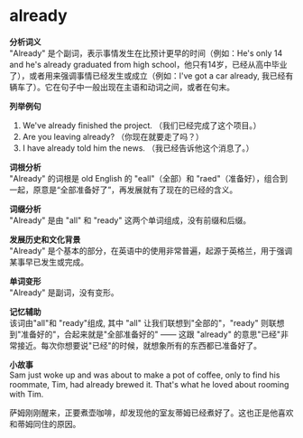 # already

**分析词义**  
"Already" 是个副词，表示事情发生在比预计更早的时间（例如：He's only 14 and he's already graduated from high school，他只有14岁，已经从高中毕业了），或者用来强调事情已经发生或成立（例如：I've got a car already, 我已经有辆车了）。它在句子中一般出现在主语和动词之间，或者在句末。

  

**列举例句**

  

1.  We've already finished the project. （我们已经完成了这个项目。）
2.  Are you leaving already? （你现在就要走了吗？）
3.  I have already told him the news. （我已经告诉他这个消息了。）

  

**词根分析**  
"Already" 的词根是 old English 的 "eall"（全部）和 "raed"（准备好），组合到一起，原意是“全部准备好了”，再发展就有了现在的已经的含义。

  

**词缀分析**  
"Already" 是由 "all" 和 "ready" 这两个单词组成，没有前缀和后缀。

  

**发展历史和文化背景**  
"Already" 是个基本的部分，在英语中的使用非常普遍，起源于英格兰，用于强调某事早已发生或完成。

  

**单词变形**  
"Already" 是副词，没有变形。

  

**记忆辅助**  
该词由"all"和 "ready"组成, 其中 "all" 让我们联想到"全部的"，"ready" 则联想到"准备好的"，合起来就是"全部准备好的" —— 这跟 "already" 的意思"已经"非常接近。每次你想要说"已经"的时候，就想象所有的东西都已准备好了。

  

**小故事**  
Sam just woke up and was about to make a pot of coffee, only to find his roommate, Tim, had already brewed it. That's what he loved about rooming with Tim.

  

萨姆刚刚醒来，正要煮壶咖啡，却发现他的室友蒂姆已经煮好了。这也正是他喜欢和蒂姆同住的原因。
